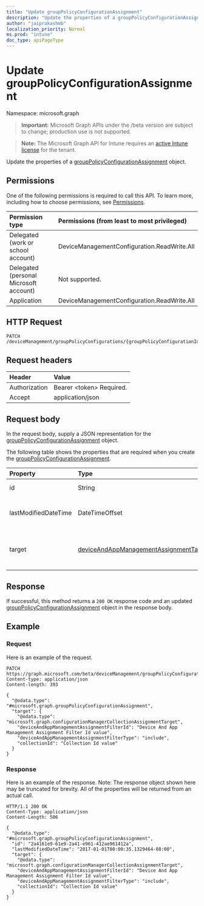 ```yaml
---
title: "Update groupPolicyConfigurationAssignment"
description: "Update the properties of a groupPolicyConfigurationAssignment object."
author: "jaiprakashmb"
localization_priority: Normal
ms.prod: "intune"
doc_type: apiPageType
---
```


# Update groupPolicyConfigurationAssignment

Namespace: microsoft.graph

> **Important:** Microsoft Graph APIs under the /beta version are subject to change; production use is not supported.

> **Note:** The Microsoft Graph API for Intune requires an [active Intune license](https://go.microsoft.com/fwlink/?linkid=839381) for the tenant.

Update the properties of a [groupPolicyConfigurationAssignment](../resources/intune-grouppolicy-grouppolicyconfigurationassignment.md) object.

## Permissions
One of the following permissions is required to call this API. To learn more, including how to choose permissions, see [Permissions](/graph/permissions-reference).

<!-- { "blockType": "ignored"  } // Note: Removing this line will cause the permissions autogeneration tool to overwrite the table. -->
|Permission type|Permissions (from least to most privileged)|
|:---|:---|
|Delegated (work or school account)|DeviceManagementConfiguration.ReadWrite.All|
|Delegated (personal Microsoft account)|Not supported.|
|Application|DeviceManagementConfiguration.ReadWrite.All|

## HTTP Request
<!-- {
  "blockType": "ignored"
}
-->
``` http
PATCH /deviceManagement/groupPolicyConfigurations/{groupPolicyConfigurationId}/assignments/{groupPolicyConfigurationAssignmentId}
```

## Request headers
|Header|Value|
|:---|:---|
|Authorization|Bearer &lt;token&gt; Required.|
|Accept|application/json|

## Request body
In the request body, supply a JSON representation for the [groupPolicyConfigurationAssignment](../resources/intune-grouppolicy-grouppolicyconfigurationassignment.md) object.

The following table shows the properties that are required when you create the [groupPolicyConfigurationAssignment](../resources/intune-grouppolicy-grouppolicyconfigurationassignment.md).

|Property|Type|Description|
|:---|:---|:---|
|id|String|Key of the entity.|
|lastModifiedDateTime|DateTimeOffset|The date and time the entity was last modified.|
|target|[deviceAndAppManagementAssignmentTarget](../resources/intune-shared-deviceandappmanagementassignmenttarget.md)|The type of groups targeted the group policy configuration.|



## Response
If successful, this method returns a `200 OK` response code and an updated [groupPolicyConfigurationAssignment](../resources/intune-grouppolicy-grouppolicyconfigurationassignment.md) object in the response body.

## Example

### Request
Here is an example of the request.
``` http
PATCH https://graph.microsoft.com/beta/deviceManagement/groupPolicyConfigurations/{groupPolicyConfigurationId}/assignments/{groupPolicyConfigurationAssignmentId}
Content-type: application/json
Content-length: 393

{
  "@odata.type": "#microsoft.graph.groupPolicyConfigurationAssignment",
  "target": {
    "@odata.type": "microsoft.graph.configurationManagerCollectionAssignmentTarget",
    "deviceAndAppManagementAssignmentFilterId": "Device And App Management Assignment Filter Id value",
    "deviceAndAppManagementAssignmentFilterType": "include",
    "collectionId": "Collection Id value"
  }
}
```

### Response
Here is an example of the response. Note: The response object shown here may be truncated for brevity. All of the properties will be returned from an actual call.
``` http
HTTP/1.1 200 OK
Content-Type: application/json
Content-Length: 506

{
  "@odata.type": "#microsoft.graph.groupPolicyConfigurationAssignment",
  "id": "2a4161e9-61e9-2a41-e961-412ae961412a",
  "lastModifiedDateTime": "2017-01-01T00:00:35.1329464-08:00",
  "target": {
    "@odata.type": "microsoft.graph.configurationManagerCollectionAssignmentTarget",
    "deviceAndAppManagementAssignmentFilterId": "Device And App Management Assignment Filter Id value",
    "deviceAndAppManagementAssignmentFilterType": "include",
    "collectionId": "Collection Id value"
  }
}
```
